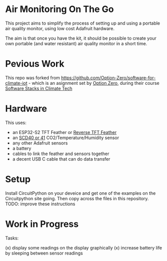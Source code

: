 # Air Monitoring On The Go

This project aims to simplify the process of setting up and using a portable air quality monitor, using low cost Adafruit hardware. 

The aim is that once you have the kit, it should be possible to create your own portable (and water resistant) air quality monitor in a short time.

# Pevious Work

This repo was forked from https://github.com/Option-Zero/software-for-climate-iot - which is an asignment set by [Option Zero](https://www.optionzero.co/), during their course [Software Stacks in Climate Tech](https://www.terra.do/climate-education/cohort-courses/software-stacks-in-climate-tech/)

# Hardware

This uses:
- an ESP32-S2 TFT Feather or [Reverse TFT Feather](https://learn.adafruit.com/esp32-s2-reverse-tft-feather)
- an [SCD40 or 41](https://learn.adafruit.com/adafruit-scd-40-and-scd-41) CO2/Temperature/Humidity sensor
- any other Adafruit sensors
- a battery
- cables to link the feather and sensors together
- a decent USB C cable that can do data transfer

# Setup

Install CircuitPython on your deveice and get one of the examples on the Circuitpython site going. Then copy across the files in this repository.
TODO: improve these instructions

# Work in Progress

Tasks:

(x) display some readings on the display graphically
(x) increase battery life by sleeping between sensor readings
